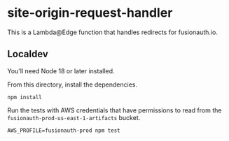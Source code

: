 # site-origin-request-handler

This is a Lambda@Edge function that handles redirects for fusionauth.io.

## Localdev

You'll need Node 18 or later installed.

From this directory, install the dependencies.
```
npm install
```

Run the tests with AWS credentials that have permissions to read from the `fusionauth-prod-us-east-1-artifacts` bucket.
```
AWS_PROFILE=fusionauth-prod npm test
```
